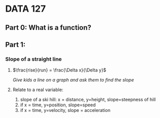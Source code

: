 # DATA 127

## Part 0:  What is a function?

## Part 1:  

### Slope of a straight line

1. $\frac{rise}{run} = \frac{\Delta x}{\Delta y}$

	*Give kids a line on a graph and ask them to find the slope*

2. Relate to a real variable:  
	1. slope of a ski hill:  x = distance, y=height, slope=steepness of hill
	2. if x = time, y=position, slope=speed
	3. if x = time, y=velocity, slope = acceleration





